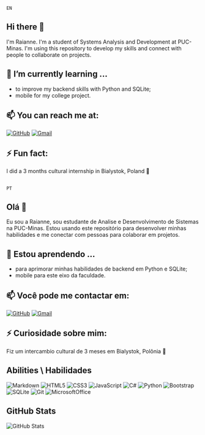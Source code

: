 `` EN ``

## Hi there 👋

I'm Raianne. I'm a student of Systems Analysis and Development at PUC-Minas. 
I'm using this repository to develop my skills and connect with people to collaborate on projects. 

 ## 🌱 I’m currently learning ...
 
- to improve my backend skills with Python and SQLite;
- mobile for my college project.

## 📫 You can reach me at: 

[![GitHub](https://img.shields.io/badge/GitHub-800080?style=for-the-badge&logo=github&logoColor=white)](https://github.com/Raianne-Martins)
<a href="mailto:raianne90martins@gmail.com"><img src="https://img.shields.io/badge/Gmail-D14836?style=for-the-badge&logo=gmail&logoColor=white" alt="Gmail">
</a>

## ⚡ Fun fact:

I did a 3 months cultural internship in Bialystok, Poland 🥟

## 

`` PT ``

## Olá 👋

Eu sou a Raianne, sou estudante de Analise e Desenvolvimento de Sistemas na PUC-Minas. 
Estou usando este repositório para desenvolver minhas habilidades e me conectar com pessoas para colaborar em projetos. 

 ## 🌱 Estou aprendendo ...
 
- para aprimorar minhas habilidades de backend em Python e SQLite;
- mobile para este eixo da faculdade.

## 📫 Você pode me contactar em: 

[![GitHub](https://img.shields.io/badge/GitHub-800080?style=for-the-badge&logo=github&logoColor=white)](https://github.com/Raianne-Martins)
<a href="mailto:raianne90martins@gmail.com"><img src="https://img.shields.io/badge/Gmail-D14836?style=for-the-badge&logo=gmail&logoColor=white" alt="Gmail">
</a>

## ⚡ Curiosidade sobre mim:

Fiz um intercambio cultural de 3 meses em Bialystok, Polônia 🥟

## 

## Abilities \ Habilidades
![Markdown](https://img.shields.io/badge/Markdown-000?style=for-the-badge&logo=markdown)
![HTML5](https://img.shields.io/badge/HTML5-E34F26?style=for-the-badge&logo=html5&logoColor=white)
![CSS3](https://img.shields.io/badge/CSS3-1572B6?style=for-the-badge&logo=css3&logoColor=white)
![JavaScript](https://img.shields.io/badge/JavaScript-F7DF1E?style=for-the-badge&logo=javascript&logoColor=black)
![C#](https://img.shields.io/badge/C%23-239120?style=for-the-badge&logo=c-sharp&logoColor=white)
![Python](https://img.shields.io/badge/python-3670A0?style=for-the-badge&logo=python&logoColor=ffdd54)
![Bootstrap](https://img.shields.io/badge/-boostrap-0D1117?style=for-the-badge&logo=bootstrap&labelColor=0D1117)
![SQLite](https://img.shields.io/badge/sqlite-%2307405e.svg?style=for-the-badge&logo=sqlite&logoColor=white)
![Git](https://img.shields.io/badge/GIT-E44C30?style=for-the-badge&logo=git&logoColor=white)
![MicrosoftOffice](https://img.shields.io/badge/Microsoft_Office-3670A0?style=for-the-badge&logo=microsoft-office&logoColor=white)

## GitHub Stats

![GitHub Stats](https://github-readme-stats.vercel.app/api?username=Raianne-Martins&theme=omni&bg_color=000&border_color=E44C30&show_icons=true&icon_color=ffbf00&title_color=E94D5F&text_color=FFF&hide_title=true&hide_stars=true)

